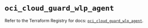 # `oci_cloud_guard_wlp_agent`

Refer to the Terraform Registry for docs: [`oci_cloud_guard_wlp_agent`](https://registry.terraform.io/providers/oracle/oci/6.18.0/docs/resources/cloud_guard_wlp_agent).
